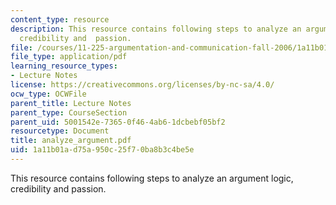 ```yaml
---
content_type: resource
description: This resource contains following steps to analyze an argument logic,
  credibility and  passion.
file: /courses/11-225-argumentation-and-communication-fall-2006/1a11b01ad75a950c25f70ba8b3c4be5e_analyze_argument.pdf
file_type: application/pdf
learning_resource_types:
- Lecture Notes
license: https://creativecommons.org/licenses/by-nc-sa/4.0/
ocw_type: OCWFile
parent_title: Lecture Notes
parent_type: CourseSection
parent_uid: 5001542e-7365-0f46-4ab6-1dcbebf05bf2
resourcetype: Document
title: analyze_argument.pdf
uid: 1a11b01a-d75a-950c-25f7-0ba8b3c4be5e
---
```

This resource contains following steps to analyze an argument logic, credibility and  passion.